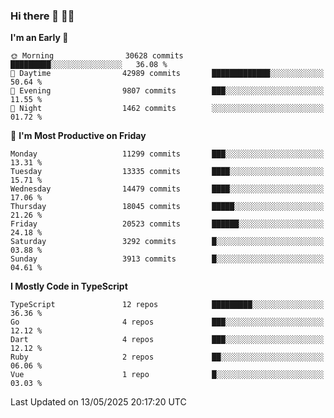 ### Hi there 👋 🧑‍💻



<!--START_SECTION:waka-->
**I'm an Early 🐤** 

```text
🌞 Morning                30628 commits       █████████░░░░░░░░░░░░░░░░   36.08 % 
🌆 Daytime                42989 commits       █████████████░░░░░░░░░░░░   50.64 % 
🌃 Evening                9807 commits        ███░░░░░░░░░░░░░░░░░░░░░░   11.55 % 
🌙 Night                  1462 commits        ░░░░░░░░░░░░░░░░░░░░░░░░░   01.72 % 
```
📅 **I'm Most Productive on Friday** 

```text
Monday                   11299 commits       ███░░░░░░░░░░░░░░░░░░░░░░   13.31 % 
Tuesday                  13335 commits       ████░░░░░░░░░░░░░░░░░░░░░   15.71 % 
Wednesday                14479 commits       ████░░░░░░░░░░░░░░░░░░░░░   17.06 % 
Thursday                 18045 commits       █████░░░░░░░░░░░░░░░░░░░░   21.26 % 
Friday                   20523 commits       ██████░░░░░░░░░░░░░░░░░░░   24.18 % 
Saturday                 3292 commits        █░░░░░░░░░░░░░░░░░░░░░░░░   03.88 % 
Sunday                   3913 commits        █░░░░░░░░░░░░░░░░░░░░░░░░   04.61 % 
```


**I Mostly Code in TypeScript** 

```text
TypeScript               12 repos            █████████░░░░░░░░░░░░░░░░   36.36 % 
Go                       4 repos             ███░░░░░░░░░░░░░░░░░░░░░░   12.12 % 
Dart                     4 repos             ███░░░░░░░░░░░░░░░░░░░░░░   12.12 % 
Ruby                     2 repos             ██░░░░░░░░░░░░░░░░░░░░░░░   06.06 % 
Vue                      1 repo              █░░░░░░░░░░░░░░░░░░░░░░░░   03.03 % 
```




 Last Updated on 13/05/2025 20:17:20 UTC
<!--END_SECTION:waka-->


